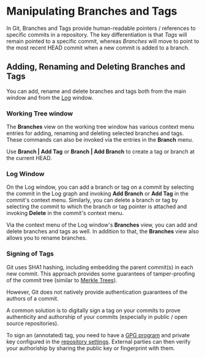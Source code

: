 # Manipulating Branches and Tags

In Git, Branches and Tags provide human-readable pointers / references to specific commits in a repository. The key differentiation is that *Tags* will remain pointed to a specific commit, whereas *Branches* will move to point to the most recent HEAD commit when a new commit is added to a branch.

## Adding, Renaming and Deleting Branches and Tags

You can add, rename and delete branches and tags both from the main window and from the [Log](../Log.md) window.

### Working Tree window

The **Branches** view on the working tree window has various context menu entries for adding, renaming and deleting selected branches and tags. These commands can also be invoked via the entries in the **Branch** menu.

Use **Branch \| Add Tag** or **Branch \| Add Branch** to create a tag or branch at the current HEAD.

### Log Window

On the Log window, you can add a branch or tag on a commit by selecting the commit in the Log graph and invoking **Add Branch** or **Add Tag**
in the commit's context menu. Similarly, you can delete a branch or tag by selecting the commit to which the branch or tag pointer is attached and invoking **Delete** in the commit's context menu.

Via the context menu of the Log window's **Branches** view, you can add and delete branches and tags as well. In addition to that, the
**Branches** view also allows you to rename branches.

### Signing of Tags

Git uses SHA1 hashing, including embedding the parent commit(s) in each new commit. This approach provides some guarantees of tamper-proofing of the commit tree (similar to [Merkle Trees](https://en.wikipedia.org/wiki/Merkle_tree)).

However, Git does not natively provide authentication guarantees of the authors of a commit.

A common solution is to digitally sign a tag on your commits to prove authenticity and authorship of your commits (especially in public / open source repositories).

To sign an (annotated) tag, you need to have a [GPG program](https://en.wikipedia.org/wiki/GNU_Privacy_Guard) and private key configured in the [repository settings](../Repository/Repository-Settings.md). External parties can then verify your authoriship by sharing the public key or fingerprint with them.
